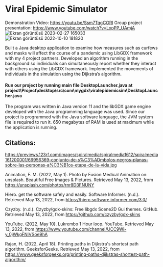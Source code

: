 # Viral Epidemic Simulator
Demonstration Video: https://youtu.be/Ssm7TqgCORI
Group project presentation: https://www.youtube.com/watch?v=LxpPP_UAmjA
![Ekran görüntüsü 2023-02-27 165033](https://user-images.githubusercontent.com/62616668/221581277-b975a98e-620c-4e38-81fc-f96f37410e66.png)
![Ekran görüntüsü 2022-10-10 181820](https://user-images.githubusercontent.com/62616668/221580921-12b4a316-1b00-4255-aa76-570508dec7fd.png)

Built a Java desktop application to examine how measures such as curfews and masks will affect the course of a pandemic using LibGDX framework with my 4 project partners. Developed an algorithm running in the background so individuals can simultaneously report whether they interact with others using the LibGDX framework. Implemented the movements of individuals in the simulation using the Dijkstra’s algorithm.

#### Run our project by running main file DesktopLauncher.java at project\Project\desktop\src\com\mygdx\viralepidemicsim\DesktopLauncher.java

The program was written in Java version 11 and the libGDX game engine developed with the Java programming language was used.
Since our project is programmed with the Java software language, the JVM system file is required to run it.
650 megabytes of RAM is used at maximum while the application is running.


## Citations:

https://previews.123rf.com/images/spiralmedia/spiralmedia1612/spiralmedia161200001/66956369-conjunto-de-s%C3%ADmbolos-negros-planas-sobre-las-personas-a%C3%B1os-etapa-de-la-vida.jpg

Animation, F. M. (2022, May 1). Photo by Fusion Medical Animation on unsplash. Beautiful Free Images &amp; Pictures. Retrieved May 13, 2022, from https://unsplash.com/photos/rnr8D3FNUNY

Hiero. get the software safely and easily. Software Informer. (n.d.). Retrieved May 13, 2022, from https://hiero.software.informer.com/3.0/

Czyzby. (n.d.). Czyzby/gdx-skins: Free libgdx Scene2D Gui themes. GitHub. Retrieved May 13, 2022, from https://github.com/czyzby/gdx-skins

YouTube. (2022, May 10). Lukrembo 1 Hour loop. YouTube. Retrieved May 13, 2022, from https://www.youtube.com/channel/UCC9Wi-y_0jWkgFNIVSoe9hA

Rajan, H. (2022, April 18). Printing paths in Dijkstra's shortest path algorithm. GeeksforGeeks. Retrieved May 13, 2022, from https://www.geeksforgeeks.org/printing-paths-dijkstras-shortest-path-algorithm/
